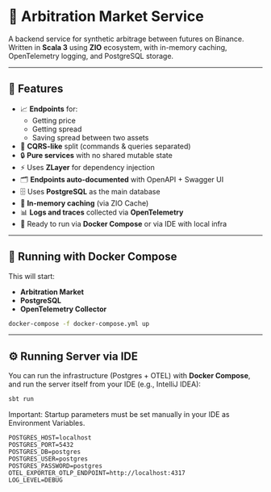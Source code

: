 # 🏦 Arbitration Market Service

A backend service for synthetic arbitrage between futures on Binance.  
Written in **Scala 3** using **ZIO** ecosystem, with in-memory caching, OpenTelemetry logging, and PostgreSQL storage.

---

## 🚀 Features

- 📈 **Endpoints** for:
    - Getting price
    - Getting spread
    - Saving spread between two assets
- 🔀 **CQRS-like** split (commands & queries separated)
- 🔒 **Pure services** with no shared mutable state
- ⚡️ Uses **ZLayer** for dependency injection
- 🗂️ **Endpoints auto-documented** with OpenAPI + Swagger UI
- 🗄️ Uses **PostgreSQL** as the main database
- 🚀 **In-memory caching** (via ZIO Cache)
- 📊 **Logs and traces** collected via **OpenTelemetry**
- 🐳 Ready to run via **Docker Compose** or via IDE with local infra

---

## 🐳 Running with Docker Compose

This will start:

- **Arbitration Market**
- **PostgreSQL**
- **OpenTelemetry Collector**

```bash
docker-compose -f docker-compose.yml up
```

---

## ⚙️ Running Server via IDE

You can run the infrastructure (Postgres + OTEL) with **Docker Compose**,  
and run the server itself from your IDE (e.g., IntelliJ IDEA):

```bash
sbt run
```
Important: Startup parameters must be set manually in your IDE as Environment Variables.

```
POSTGRES_HOST=localhost
POSTGRES_PORT=5432
POSTGRES_DB=postgres
POSTGRES_USER=postgres
POSTGRES_PASSWORD=postgres
OTEL_EXPORTER_OTLP_ENDPOINT=http://localhost:4317
LOG_LEVEL=DEBUG
```